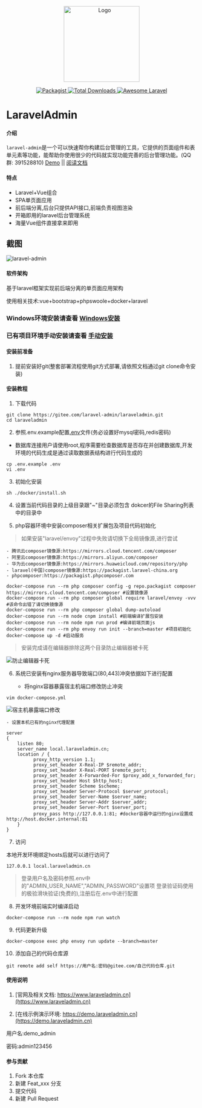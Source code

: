 <p align="center">
    <img src="https://www.laraveladmin.cn/dist/img/logo1.png" data-origin="httpw://www.laraveladmin.cn/dist/img/logo1.png" alt="Logo" style="width: 200px" />
</p>

<p align="center">
    <a href="https://gitee.com/laravel-admin/laraveladmin" target="_blank" rel="noopener">
        <img src="https://img.shields.io/packagist/l/encore/laravel-admin.svg?maxAge=2592000" data-origin="https://img.shields.io/packagist/l/encore/laravel-admin.svg?maxAge=2592000" alt="Packagist">
    </a>  
    <a href="https://gitee.com/laravel-admin/laraveladmin" target="_blank" rel="noopener">
        <img src="https://img.shields.io/packagist/dt/zsping1989/laravel-admin.svg?style=flat-square" data-origin="https://img.shields.io/packagist/dt/zsping1989/laravel-admin.svg?style=flat-square" alt="Total Downloads">
    </a>
    <a href="https://gitee.com/laravel-admin/laraveladmin" target="_blank" rel="noopener">
        <img src="https://img.shields.io/badge/Awesome-laraveladmin-green" data-origin="https://img.shields.io/badge/Awesome-laraveladmin-green" alt="Awesome Laravel">
    </a>
</p>

# LaravelAdmin

#### 介绍
`laravel-admin`是一个可以快速帮你构建后台管理的工具，它提供的页面组件和表单元素等功能，能帮助你使用很少的代码就实现功能完善的后台管理功能。\(QQ群: 391528810\)
[Demo](http://demo.laraveladmin.cn) \|\| [阅读文档](http://www.laraveladmin.cn/home/index)

#### 特点

- Laravel+Vue组合
- SPA单页面应用
- 前后端分离,后台只提供API接口,前端负责视图渲染
- 开箱即用的laravel后台管理系统
- 海量Vue组件直接拿来即用

## 截图

![laravel-admin](https://www.laraveladmin.cn/storage/uploads/images/2020/12/05/kg3F2blsJISs6GbyFdmItHU7VKGLPx4zUIrPS0H6.jpeg)

#### 软件架构

基于laravel框架实现前后端分离的单页面应用架构

使用相关技术:vue+bootstrap+phpswoole+docker+laravel

### Windows环境安装请查看 [Windows安装](README_windows.md)
### 已有项目环境手动安装请查看 [手动安装](README_self.md)

#### 安装前准备

1. 提前安装好git(整套部署流程使用git方式部署,请依照文档通过git clone命令安装)

#### 安装教程

1. 下载代码

```shell
git clone https://gitee.com/laravel-admin/laraveladmin.git
cd laraveladmin
```

2. 参照.env.example配置[.env](env.md)文件(务必设置好mysql密码,redis密码)

- 数据库连接用户请使用root,程序需要检查数据库是否存在并创建数据库,开发环境的代码生成是通过读取数据表结构进行代码生成的

```shell
cp .env.example .env
vi .env
```

3. 初始化安装

```shell
sh ./docker/install.sh
```

4. 设置当前代码目录的上级目录跟"\~"目录必须包含 dokcer的File Sharing列表中的目录中

5. php容器环境中安装composer相关扩展包及项目代码初始化


> 如果安装"laravel/envoy"过程中失败请切换下全局镜像源,进行尝试

    - 腾讯云composer镜像源:https://mirrors.cloud.tencent.com/composer
    - 阿里云composer镜像源:https://mirrors.aliyun.com/composer
    - 华为云composer镜像源:https://mirrors.huaweicloud.com/repository/php
    - laravel(中国)composer镜像源:https://packagist.laravel-china.org
    - phpcomposer:https://packagist.phpcomposer.com

```shell
docker-compose run --rm php composer config -g repo.packagist composer https://mirrors.cloud.tencent.com/composer #设置镜像源
docker-compose run --rm php composer global require laravel/envoy -vvv #该命令出错了请切换镜像源
docker-compose run --rm php composer global dump-autoload
docker-compose run --rm node cnpm install #前端编译扩展包安装
docker-compose run --rm node npm run prod #编译前端页面js
docker-compose run --rm php envoy run init --branch=master #项目初始化
docker-compose up -d #启动服务
```

> 安装完成请在编辑器排除这两个目录防止编辑器被卡死

![防止编辑器卡死](https://www.laraveladmin.cn/api/home/docs/images/防止编辑器卡顿.png)

6. 系统已安装有nginx服务器导致端口(80,443)冲突依据如下进行配置
    
    - 将nginx容器暴露宿主机端口修改防止冲突
    
```shell
vim docker-compose.yml
```
![宿主机暴露端口修改](https://www.laraveladmin.cn/storage/uploads/images/2020/12/28/jYgF3xITF8KGmqgDHTNtqOP6fZeAySo11Bih2mkY.jpeg)
    
    - 设置本机已有的nginx代理配置
    
```
server
{
    listen 80;
    server_name local.laraveladmin.cn;
    location / {
          proxy_http_version 1.1;
          proxy_set_header X-Real-IP $remote_addr;
          proxy_set_header X-Real-PORT $remote_port;
          proxy_set_header X-Forwarded-For $proxy_add_x_forwarded_for;
          proxy_set_header Host $http_host;
          proxy_set_header Scheme $scheme;
          proxy_set_header Server-Protocol $server_protocol;
          proxy_set_header Server-Name $server_name;
          proxy_set_header Server-Addr $server_addr;
          proxy_set_header Server-Port $server_port;
          proxy_pass http://127.0.0.1:81; #docker容器中运行的nginx设置成http://host.docker.internal:81
    }
}
```

7. 访问

本地开发环境绑定hosts后就可以进行访问了

```
127.0.0.1 local.laraveladmin.cn
```

> 登录用户名及密码参照.env中的"ADMIN_USER_NAME","ADMIN_PASSWORD"设置项
> 登录验证码使用的极验滑块验证(免费的),注册后在.env中进行配置

8. 开发环境前端实时编译启动

```shell
docker-compose run --rm node npm run watch
```

9. 代码更新升级

```shell
docker-compose exec php envoy run update --branch=master
```

10. 添加自己的代码仓库源

```shell
git remote add self https://用户名:密码@gitee.com/自己代码仓库.git
```

#### 使用说明

1. [官网及相关文档: https://www.laraveladmin.cn](https://www.laraveladmin.cn)

2. [在线示例演示环境: https://demo.laraveladmin.cn](https://demo.laraveladmin.cn)

用户名:demo_admin
    
密码:admin123456

#### 参与贡献

1. Fork 本仓库
2. 新建 Feat_xxx 分支
3. 提交代码
4. 新建 Pull Request

